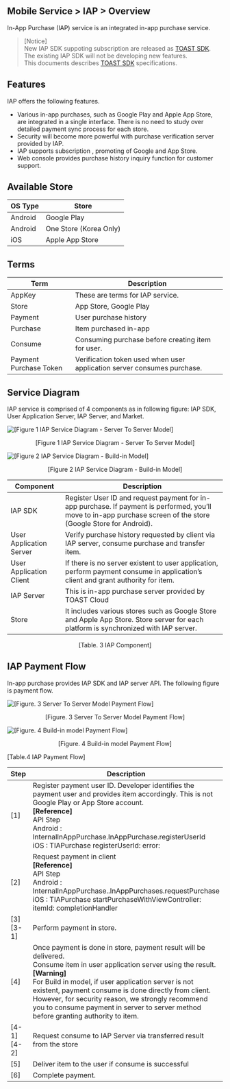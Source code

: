 ## Mobile Service > IAP > Overview

In-App Purchase (IAP) service is an integrated in-app purchase service.



> [Notice]<br>
> New IAP SDK suppoting subscription are released as [TOAST SDK](http://docs.toast.com/ko/TOAST/ko/toast-sdk/overview/).<br>
> The existing IAP SDK will not be developing new features.<br>
> This documents describes [TOAST SDK](http://docs.toast.com/ko/TOAST/ko/toast-sdk/overview/) specifications.

## Features

IAP offers the following features.

* Various in-app purchases, such as Google Play and Apple App Store, are integrated in a single interface. 
There is no need to study over detailed payment sync process for each store. 
* Security will become more powerful with purchase verification server provided by IAP. 
* IAP supports subscription , promoting of Google and App Store.
* Web console provides purchase history inquiry function for customer support.


## Available Store

| OS Type | Store |
| --- | --- |
| Android | Google Play |
| Android | One Store (Korea Only) |
| iOS | Apple App Store |



## Terms

| Term | Description |
| --- | --- |
| AppKey | These are terms for IAP service. |
| Store | App Store, Google Play |
| Payment | User purchase history |
| Purchase | Item purchased in-app |
| Consume | Consuming purchase before creating item for user. |
| Payment Purchase Token | Verification token used when user application server consumes purchase. |

## Service Diagram

IAP service is comprised of 4 components as in following figure: IAP SDK, User Application Server, IAP Server, and Market.

![[Figure 1 IAP Service Diagram - Server To Server Model]](http://static.toastoven.net/prod_iap/iap_n_1.png)
<center>[Figure 1 IAP Service Diagram - Server To Server Model]</center>

![[Figure 2 IAP Service Diagram - Build-in Model]](http://static.toastoven.net/prod_iap/iap_n_23.png)
<center>[Figure 2 IAP Service Diagram - Build-in Model]</center>

| Component | Description |
| ----- | --- |
| IAP SDK | Register User ID and request payment for in-app purchase. If payment is performed, you’ll move to in-app purchase screen of the store (Google Store for Android). |
| User Application Server | Verify purchase history requested by client via IAP server, consume purchase and transfer item. |
| User Application Client | If there is no server existent to user application, perform payment consume in application’s client and grant authority for item.  |
| IAP Server | This is in-app purchase server provided by TOAST Cloud|
| Store | It includes various stores such as Google Store and Apple App Store. Store server for each platform is synchronized with IAP server. |
<center>[Table. 3 IAP Component]</center>

## IAP Payment Flow

In-app purchase provides IAP SDK and IAP server API. The following figure is payment flow.

![[Figure. 3 Server To Server Model Payment Flow]](http://static.toastoven.net/prod_iap/iap_n_28.png)
<center>[Figure. 3 Server To Server Model Payment Flow]</center>

![[Figure. 4 Build-in model Payment Flow]](http://static.toastoven.net/prod_iap/iap_n_29.png)
<center>[Figure. 4 Build-in model Payment Flow]</center>

[Table.4 IAP Payment Flow]

| Step | Description |
| ---------- | ----------- |
| [1] | Register payment user ID. Developer identifies the payment user and provides item accordingly. This is not Google Play or App Store account.<br>**[Reference]** <br>API Step<br>Android : InternalInAppPurchase.InAppPurchase.registerUserId<br>iOS : TIAPurchase registerUserId: error: |
| [2] | Request payment in client<br>**[Reference]** <br>API Step<br>Android : InternalInAppPurchase..InAppPurchases.requestPurchase<br>iOS : TIAPurchase startPurchaseWithViewController: itemId: completionHandler |
| [3]<br>[3-1] | Perform payment in store. |
| [4] | Once payment is done in store, payment result will be delivered. <br>Consume item in user application server using the result.<br>**[Warning]** <br>For Build in model, if user application server is not existent, payment consume is done directly from client. However, for security reason, we strongly recommend you to consume payment in server to server method before granting authority to item.  |
| [4-1]<br>[4-2] | Request consume to IAP Server via transferred result from the store |
| [5] | Deliver item to the user if consume is successful |
| [6] | Complete payment. |

